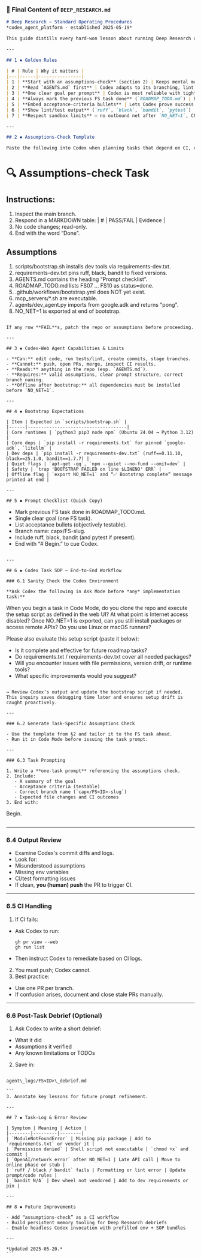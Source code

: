 ### 📘 Final Content of `DEEP_RESEARCH.md`

```markdown
# Deep Research – Standard Operating Procedures  
*codex_agent_platform · established 2025-05-19*

This guide distills every hard-won lesson about running Deep Research and Codex web agents in this repository. Follow it **before** drafting any new research prompt or technical roadmap.

---

## 1 ▪ Golden Rules

| # | Rule | Why it matters |
|---|------|----------------|
| 1 | **Start with an assumptions-check** (section 2) | Keeps mental models in sync with the evolving codebase. |
| 2 | **Read `AGENTS.md` first** | Codex adapts to its branching, lint, and CI conventions. |
| 3 | **One clear goal per prompt** | Codex is most reliable with tightly scoped tasks. |
| 4 | **Always mark the previous FS task done** (`ROADMAP_TODO.md`) | Prevents duplicate work and drives the task loop. |
| 5 | **Embed acceptance-criteria bullets** | Lets Codex prove success (or show failures) in its logs. |
| 6 | **Show lint/test output** (`ruff`, `black`, `bandit`, `pytest`) | Reviewers see green checks inline; failures surface early. |
| 7 | **Respect sandbox limits** – no outbound net after `NO_NET=1`, CPU-only, 4 GB RAM | Heavy models or late installs will crash the run. |

---

## 2 ▪ Assumptions-Check Template

Paste the following into Codex when planning tasks that depend on CI, environment, or tooling setup. Adjust items as needed.

```

# 🔍  Assumptions-check Task

## Instructions:

1. Inspect the main branch.
2. Respond in a MARKDOWN table:
   \| # | PASS/FAIL | Evidence |
3. No code changes; read-only.
4. End with the word “Done”.

## Assumptions

1. scripts/bootstrap.sh installs dev tools via requirements-dev.txt.
2. requirements-dev.txt pins ruff, black, bandit to fixed versions.
3. AGENTS.md contains the heading “Prompt checklist”.
4. ROADMAP\_TODO.md lists FS07 ... FS10 as status=done.
5. .github/workflows/bootstrap.yml does NOT yet exist.
6. mcp\_servers/\*.sh are executable.
7. agents/dev\_agent.py imports from google.adk and returns "pong".
8. NO\_NET=1 is exported at end of bootstrap.

```

If any row **FAIL**s, patch the repo or assumptions before proceeding.

---

## 3 ▪ Codex-Web Agent Capabilities & Limits

- **Can:** edit code, run tests/lint, create commits, stage branches.
- **Cannot:** push, open PRs, merge, inspect CI results.
- **Reads:** anything in the repo (esp. `AGENTS.md`).
- **Requires:** valid assumptions, clear prompt structure, correct branch naming.
- **Offline after bootstrap:** all dependencies must be installed before `NO_NET=1`.

---

## 4 ▪ Bootstrap Expectations

| Item | Expected in `scripts/bootstrap.sh` |
|------|-------------------------------------|
| Core runtimes | `python3 pip3 node npm` (Ubuntu 24.04 → Python 3.12) |
| Core deps | `pip install -r requirements.txt` for pinned `google-adk`, `litellm` |
| Dev deps | `pip install -r requirements-dev.txt` (ruff==0.11.10, black==25.1.0, bandit==1.7.7) |
| Quiet flags | `apt-get -qq`, `npm --quiet --no-fund --omit=dev` |
| Safety | `trap 'BOOTSTRAP FAILED on line $LINENO' ERR` |
| Offline flag | `export NO_NET=1` and “✅ Bootstrap complete” message printed at end |

---

## 5 ▪ Prompt Checklist (Quick Copy)

```

* Mark previous FS task done in ROADMAP\_TODO.md.
* Single clear goal (one FS task).
* List acceptance bullets (objectively testable).
* Branch name: capx/FS<ID>-slug.
* Include ruff, black, bandit (and pytest if present).
* End with “# Begin.” to cue Codex.

```

---

## 6 ▪ Codex Task SOP – End-to-End Workflow

### 6.1 Sanity Check the Codex Environment

**Ask Codex the following in Ask Mode before *any* implementation task:**

```

When you begin a task in Code Mode, do you clone the repo and execute the setup script as defined in the web UI?
At what point is Internet access disabled?
Once NO\_NET=1 is exported, can you still install packages or access remote APIs?
Do you use Linux or macOS runners?

Please also evaluate this setup script (paste it below):

* Is it complete and effective for future roadmap tasks?
* Do requirements.txt / requirements-dev.txt cover all needed packages?
* Will you encounter issues with file permissions, version drift, or runtime tools?
* What specific improvements would you suggest?

```

→ Review Codex’s output and update the bootstrap script if needed. This inquiry saves debugging time later and ensures setup drift is caught proactively.

---

### 6.2 Generate Task-Specific Assumptions Check

- Use the template from §2 and tailor it to the FS task ahead.
- Run it in Code Mode before issuing the task prompt.

---

### 6.3 Task Prompting

1. Write a **one-task prompt** referencing the assumptions check.
2. Include:
   - A summary of the goal
   - Acceptance criteria (testable)
   - Correct branch name (`capx/FS<ID>-slug`)
   - Expected file changes and CI outcomes
3. End with:
```
Begin.
```

````

---

### 6.4 Output Review

- Examine Codex's commit diffs and logs.
- Look for:
- Misunderstood assumptions
- Missing env variables
- CI/test formatting issues
- If clean, **you (human) push** the PR to trigger CI.

---

### 6.5 CI Handling

1. If CI fails:
- Ask Codex to run:
  ```
  gh pr view --web
  gh run list
  ```
- Then instruct Codex to remediate based on CI logs.
2. You must push; Codex cannot.
3. Best practice:
- Use one PR per branch.
- If confusion arises, document and close stale PRs manually.

---

### 6.6 Post-Task Debrief (Optional)

1. Ask Codex to write a short debrief:
- What it did
- Assumptions it verified
- Any known limitations or TODOs
2. Save in:
````

agent\_logs/FS<ID>\_debrief.md

```
3. Annotate key lessons for future prompt refinement.

---

## 7 ▪ Task-Log & Error Review

| Symptom | Meaning | Action |
|--------|---------|--------|
| `ModuleNotFoundError` | Missing pip package | Add to `requirements.txt` or vendor it |
| `Permission denied` | Shell script not executable | `chmod +x` and commit |
| `OpenAI/network error` after NO_NET=1 | Late API call | Move to online phase or stub |
| `ruff / black / bandit` fails | Formatting or lint error | Update prompt/code rules |
| `bandit N/A` | Dev wheel not vendored | Add to dev requirements or pin |

---

## 8 ▪ Future Improvements

- Add “assumptions-check” as a CI workflow
- Build persistent memory tooling for Deep Research debriefs
- Enable headless Codex invocation with prefilled env + SOP bundles

---

*Updated 2025-05-20.*
```
